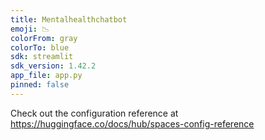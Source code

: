 ```yaml
---
title: Mentalhealthchatbot
emoji: 📉
colorFrom: gray
colorTo: blue
sdk: streamlit
sdk_version: 1.42.2
app_file: app.py
pinned: false
---
```


Check out the configuration reference at https://huggingface.co/docs/hub/spaces-config-reference
